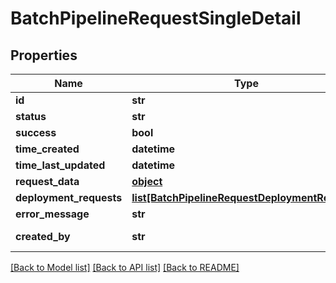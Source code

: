# BatchPipelineRequestSingleDetail

## Properties
Name | Type | Description | Notes
------------ | ------------- | ------------- | -------------
**id** | **str** |  | 
**status** | **str** |  | 
**success** | **bool** |  | [optional] 
**time_created** | **datetime** |  | 
**time_last_updated** | **datetime** |  | [optional] 
**request_data** | [**object**](.md) |  | [optional] 
**deployment_requests** | [**list[BatchPipelineRequestDeploymentRequest]**](BatchPipelineRequestDeploymentRequest.md) |  | 
**error_message** | **str** |  | [optional] 
**created_by** | **str** |  | [optional] [readonly] 

[[Back to Model list]](../README.md#documentation-for-models) [[Back to API list]](../README.md#documentation-for-api-endpoints) [[Back to README]](../README.md)


